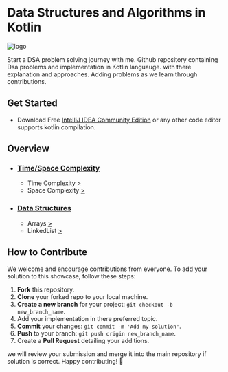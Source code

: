 # Data Structures and Algorithms in Kotlin

![logo](https://bigknol.com/wp-content/uploads/2023/11/kotlin_with_dsa.png)

Start a DSA problem solving journey with me. Github repository containing Dsa problems and implementation in Kotlin languauge.
with there explanation and approaches. Adding problems as we learn through contributions.

## Get Started

- Download Free [IntelliJ IDEA Community Edition](https://www.jetbrains.com/idea/download/?section=windows/) or any other code editor supports kotlin compilation.

## Overview
* ### [Time/Space Complexity](https://github.com/navneet851/kotlin-data-structures-and-algorithms/tree/master/src/time_space_complexity)
    - Time Complexity [>](https://github.com/navneet851/kotlin-data-structures-and-algorithms/blob/master/src/time_space_complexity/TIMECOMPLEXITY.md)
    - Space Complexity [>](https://github.com/navneet851/kotlin-data-structures-and-algorithms/blob/master/src/time_space_complexity/SPACECOMPLEXITY.md)

- ### [Data Structures](https://github.com/navneet851/kotlin-data-structures-and-algorithms/tree/master/src/data_structures)
    - Arrays [>](https://github.com/navneet851/kotlin-data-structures-and-algorithms/tree/master/src/data_structures/array)
    - LinkedList [>](https://github.com/navneet851/kotlin-data-structures-and-algorithms/tree/master/src/data_structures/linkedlist)







## How to Contribute

We welcome and encourage contributions from everyone. To add your solution to this showcase, follow these steps:

1. **Fork** this repository.
2. **Clone** your forked repo to your local machine.
3. **Create a new branch** for your project: `git checkout -b new_branch_name`.
4. Add your implementation in there preferred topic.
5. **Commit** your changes: `git commit -m 'Add my solution'`.
6. **Push** to your branch: `git push origin new_branch_name`.
7. Create a **Pull Request** detailing your additions.

we will review your submission and merge it into the main repository if solution is correct. Happy contributing! 🎉


